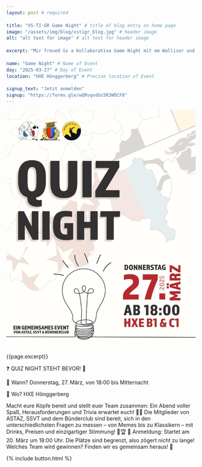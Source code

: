 ```yaml
---
layout: post # required

title: "VS-TI-GR Game Night" # title of blog entry on home page
image: "/assets/img/blog/vstigr_blog.jpg" # header image
alt: "alt text for image" # alt text for header image

excerpt: "Mir freued üs a Kollaborativa Game Night mit em Walliser und Tessiner Verein aazkünda!"

name: "Game Night" # Name of Event
day: "2025-03-27" # Day of Event
location: "HXE Hönggerberg" # Precise location of Event

signup_text: "Jetzt anmelden"
signup: "https://forms.gle/wQRvqvdUs5R3WDCF8"
---
```


<div class="row">
<div class="col-12 col-md-6 me-auto pb-sm-3">
<img src="/assets/img/blog/vstigr.jpg" alt="alt text for image" class="img-fluid rounded">
</div>
<div class="col-12 col-md-6">
<p>{{page.excerpt}}</p>
<p>❓ QUIZ NIGHT STEHT BEVOR! 🎉</p>
<p>📅 Wann? Donnerstag, 27. März, von 18:00 bis Mitternacht</p>
<p>📍 Wo? HXE Hönggerberg</p>
<p>Macht eure Köpfe bereit und stellt euer Team zusammen: Ein Abend voller Spaß, Herausforderungen und Trivia erwartet euch! 🧠✨
Die Mitglieder von ASTAZ, SSVT und dem Bünderclub sind bereit, sich in den unterschiedlichsten Fragen zu messen – von Memes bis zu Klassikern – mit Drinks, Preisen und einzigartiger Stimmung! 🍹🏆
📲 Anmeldung: Startet am 20. März um 18:00 Uhr. Die Plätze sind begrenzt, also zögert nicht zu lange!
Welches Team wird gewinnen? Finden wir es gemeinsam heraus! 👑</p>
{% include button.html %}
</div>
</div>
